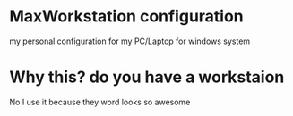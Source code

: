 # MaxWorkstation configuration
 my personal configuration for my PC/Laptop for windows system

# Why this? do you have a workstaion

No I use it because they word looks so awesome 

